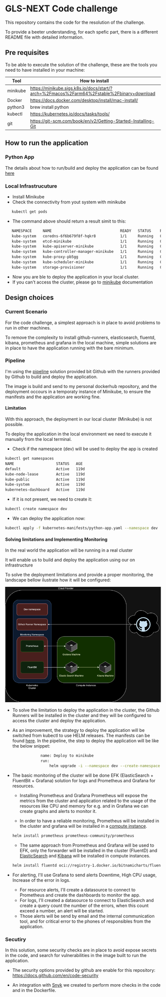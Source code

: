 # GLS-NEXT Code challenge

This repository contains the code for the resolution of the challenge.

To provide a beeter understanding, for each spefic part, there is a different README file with detailed information.

## Pre requisites

To be able to execute the solution of the challenge, these are the tools you need to have installed in your machine:

| Tool | How to install |
|------|----------------|
| minikube | https://minikube.sigs.k8s.io/docs/start/?arch=%2Fmacos%2Farm64%2Fstable%2Fbinary+download | 
| Docker | https://docs.docker.com/desktop/install/mac-install/ |
| python3 | brew install python|
| kubectl |https://kubernetes.io/docs/tasks/tools/ | 
| git | https://git-scm.com/book/en/v2/Getting-Started-Installing-Git | 

## How to run the application

### Python App
The details about how to run/build and deploy the application can be found [here](/code/README.md)

### Local Infrastrucuture

 - Install Minikube
 - Check the connectivity from yout system with minikube
 ````bash
    kubectl get pods
 ````
 - The command above should return a result simit to this:
 ```` bash
    NAMESPACE     NAME                               READY   STATUS    RESTARTS   AGE
    kube-system   coredns-6f6b679f8f-hqkr8           1/1     Running   0          46s
    kube-system   etcd-minikube                      1/1     Running   0          51s
    kube-system   kube-apiserver-minikube            1/1     Running   0          52s
    kube-system   kube-controller-manager-minikube   1/1     Running   0          51s
    kube-system   kube-proxy-pb5gg                   1/1     Running   0          46s
    kube-system   kube-scheduler-minikube            1/1     Running   0          51s
    kube-system   storage-provisioner                1/1     Running   0          45s
````
- Now you are ble to deploy the application in your local cluster.
- If you can't access the cluster, please go to [minikube](https://minikube.sigs.k8s.io/docs/) documentation


## Design choices

### Current Scenario

For the code challenge, a simplest approach is in place to avoid problems to run in other machines.

To remove the complexity to install github-runners, elasticsearch, fluentd, kibana, prometheus and grafana in the local machine, simple solutions are in place to have the application running with the bare minimum.

### Pipeline

I'm using the [pipeline](.github/workflows/pipeline.yml) solution provided bit Github
with the runners provided by Github to build and deploy the application.

The image is build and send to my personal dockerhub repository, and the deployment occours in a temporaty instance of Minikube, to ensure the manifests and the application are working fine.

#### Limitation

With this approach, the deployment in our local cluster (Minikube) is not possible.

To deploy the application in the local environment we need to execute it manually from the local terminal.

- Check if the namespace (dev) will be used to deploy the app is created
```bash
kubectl get namespaces
NAME                   STATUS   AGE
default                Active   119d
kube-node-lease        Active   119d
kube-public            Active   119d
kube-system            Active   119d
kubernetes-dashboard   Active   119d
```

- If it is not present, we need to create it:
```bash
kubectl create namespace dev
```

- We can deploy the application now:
```bash
kubectl apply -f kubernetes-manifests/python-app.yaml --namespace dev
```

#### Solving limitations and Implementing Monitoring

In the real world the application will be running in a real cluster

It will enable us to build and deploy the application using our on infrastructure 

To solve the deployment limitations and provide a proper monitoring, the landscape bellow ilustrate how it will be configured:

![Diagram](diagram.png)

- To solve the limitation to deploy the application in the cluster, the Github Runners will be installed in the cluster and they will be configured to access the cluster and deploy the application.

- As an improvement, the strategy to deploy the application will be switched from kubectl to use HELM releases. The manifests can be found [here](/helm-python-app/). In the pipeline, the step to deploy the application will be like the below snippet:
```bash
                name: Deploy to minikube
                run: 
                    helm upgrade -i --namespace dev --create-namespace python-app ./helm-python-app -f helm-python-app/values.yaml
```


- The basic monitoring of the cluster will be done EFK (ElasticSearch + FluentBit + Grafana) solution for logs and Prometheus and Grafana for resources.


    - Installing Prometheus and Grafana
    Prometheus will expose the metrics from the cluster and application related to the usage of the resources like CPU and memory for e.g. and in Grafana we can create graphs and alerts to monitor it.

    - In order to have a reliable monitoring, Prometheus will be installed in the cluster and grafana will be installed in a [compute instance](/terraform_scripts/grafana.tf).
    ```bash
    helm install prometheus prometheus-community/prometheus
    ```

    - The same approach from Prometheus and Grafana will be used to EFK, only the forwarder will be installed in the cluster (FluentD) and [ElasticSearch](/terraform_scrpits/elasticsearch.tf) and [Kibana](/terraform_scripts/kibana.tf) will be installed in compute instances.
    ```bash
    helm install fluentd oci://registry-1.docker.io/bitnamicharts/fluentd
    ```
- For alerting, I'll use Grafana to send alerts Downtime, High CPU usage, Increase of the error in logs.
    - For resource alerts, I'll create a datasource to connect to Prometheus and create the dashboards to monitor the app.
    - For logs, I'll created a datasource to connect to ElasticSearch and create a query count the number of the errors, when this count exceed a number, an alert will be started.
    - Those alerts will be send by email and the internal communication tool, and for critical error to the phones of responsibles from the application.

### Secutiry

In this solution, some security checks are in place to avoid expose secrets in the code, and search for vulnerabilities in the image built to run the application.
    
   - The security options provided by github are enable for this repository: https://docs.github.com/en/code-security

   - An integration with [Snyk](https://snyk.io/) we created to perform more checks in the code and in the Dockerfile.

